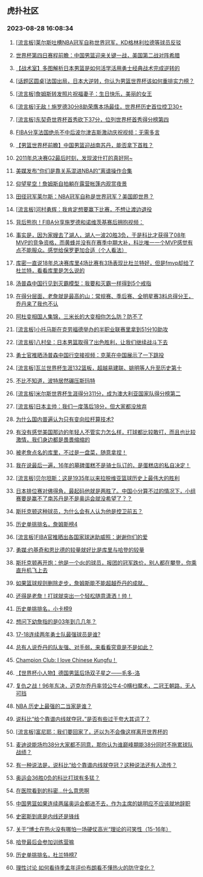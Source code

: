 ## 虎扑社区 
### 2023-08-28 16:08:34

1. [[流言板]莱尔斯吐槽NBA冠军自称世界冠军，KD格林利拉德等球员反驳](https://bbs.hupu.com/61866082.html)

2. [世界杯第四日赛程前瞻：中国男篮迎来关键一战，美国第二战对阵希腊](https://bbs.hupu.com/61865913.html)

3. [【战术室】多图解析日本男篮是如何活学活用勇士经典战术完成逆转的](https://bbs.hupu.com/61865910.html)

4. [[话题区圆桌]法国出局，日本大逆转，你认为男篮世界杯该如何重排实力榜？](https://bbs.hupu.com/61866953.html)

5. [[流言板]詹姆斯转发照片祝福妻子：生日快乐，美丽的女王](https://bbs.hupu.com/61865496.html)

6. [[流言板]无敌！施罗德30分8助荣膺本场最佳，世界杯历史首位控卫30+](https://bbs.hupu.com/61865683.html)

7. [[流言板]东契奇世界杯首秀砍下37分，位列世界杯首秀得分榜第四](https://bbs.hupu.com/61865850.html)

8. [FIBA分享法国绝杀不中后波尔津吉斯激动庆祝视频：无需多言](https://bbs.hupu.com/61868321.html)

9. [【男篮世界杯前瞻】中国男篮迎战南苏丹，能否拿下首胜？](https://bbs.hupu.com/61866221.html)

10. [2011年总决赛G2最后时刻，发现波什打的真好阿~](https://bbs.hupu.com/61865419.html)

11. [美媒发布“你们是靠关系混进NBA的”离谱操作合集](https://bbs.hupu.com/61864097.html)

12. [仰望星空！詹姆斯自拍躺在露营帐篷内观赏夜景](https://bbs.hupu.com/61866975.html)

13. [田径冠军莱尔斯：NBA冠军自称是世界冠军？美国即世界？](https://bbs.hupu.com/61865826.html)

14. [[流言板]河村勇辉：我肯定想要赢下比赛，不想让渡边退役](https://bbs.hupu.com/61864217.html)

15. [背后熊抱！FIBA分享施罗德和诺维茨基赛后拥抱视频：](https://bbs.hupu.com/61866408.html)

16. [事实是，因为家嫂去了湖人，湖人一波20胜3负，于是科比才获得了08年MVP的竞争资格，而黄蜂并没有在赛季中期大补，科比唯一一个MVP感觉有点不能服众。感觉给保罗更加合适（个人看法）](https://bbs.hupu.com/61867425.html)

17. [库密一直说18年总决赛库里4场比赛有3场表现比杜兰特好，但是fmvp却给了杜兰特，看看库里是怎么说的](https://bbs.hupu.com/61868143.html)

18. [汤普森中国行见到灭霸模型：我要和灭霸一样得到5个戒指](https://bbs.hupu.com/61868971.html)

19. [在得分层面，老詹就是最高的山：常规赛、季后赛、全明星赛3料总得分王，乔丹来了我也不认](https://bbs.hupu.com/61866761.html)

20. [阿杜变相国人集锦，三米长的大变相你怎么防？防不了](https://bbs.hupu.com/61865111.html)

21. [[流言板]小托马斯在克劳福德举办的半职业联赛里拿到51分10助攻](https://bbs.hupu.com/61865415.html)

22. [[流言板]八村垒：日本男篮取得了出色胜利，让我们继续战斗下去](https://bbs.hupu.com/61864482.html)

23. [勇士官推晒汤普森中国行空接视频：克莱在中国展示了一下跳投](https://bbs.hupu.com/61868833.html)

24. [[流言板]瓦兰世界杯生涯132篮板，超越易建联、姚明等人升至历史第十](https://bbs.hupu.com/61865490.html)

25. [不比不知道，波特居然碾压斯玛特](https://bbs.hupu.com/61865193.html)

26. [[流言板]米尔斯世界杯生涯得分311分，成为澳大利亚国家队得分榜第二](https://bbs.hupu.com/61865021.html)

27. [[流言板]日本主帅：我们一度落后18分，但大家都没放弃](https://bbs.hupu.com/61864315.html)

28. [为什么国内普遍认为只有变向拉杆算技术?](https://bbs.hupu.com/61865706.html)

29. [有没有感觉美国那边的年轻人不管实力怎么样，打球都比较敢打，而且也比较激情，我们身边都是畏畏缩缩的](https://bbs.hupu.com/61865505.html)

30. [被老詹点名的库里，不过是一盘菜，随意拿捏！](https://bbs.hupu.com/61868849.html)

31. [我在说最后一遍，16年的墓碑蛋糕不是骑士队订的，是蛋糕店的私自决定！](https://bbs.hupu.com/61864460.html)

32. [[流言板]贝尔坦斯：这是1935年以来拉脱维亚篮球历史上最伟大的胜利](https://bbs.hupu.com/61862122.html)

33. [日本排位赛对佛得角，最起码他就是两胜了。中国小分算不过的情况下，小组赛要是赢不了南苏丹是不是奥运会就没希望了？？](https://bbs.hupu.com/61865061.html)

34. [斯托克顿这种球员，为什么会有人认为他是控卫前五？](https://bbs.hupu.com/61868469.html)

35. [历史单挑排名，詹姆斯榜4](https://bbs.hupu.com/61867891.html)

36. [[流言板]FIBA官推晒出各国家球迷助威照：谢谢你们的爱️](https://bbs.hupu.com/61866576.html)

37. [勇媒:约基奇和恩比德的较量就好比是库里与哈登的较量](https://bbs.hupu.com/61867547.html)

38. [斯托克顿再开炮：他是一个dc的球员，报团的冠军跌价，别人都在攀登，你乘直升机飞上去](https://bbs.hupu.com/61867226.html)

39. [如果篮球规则删除走步，詹姆斯能不能超越乔丹的成就。](https://bbs.hupu.com/61868543.html)

40. [还得是老詹！打球就突出一个轻松随意潇洒！帅！](https://bbs.hupu.com/61868784.html)

41. [历史单挑排名，小卡榜9](https://bbs.hupu.com/61867903.html)

42. [想问下幼詹指的是03年到几几年？](https://bbs.hupu.com/61868010.html)

43. [17-18连续两年勇士队最强球员是谁?](https://bbs.hupu.com/61867275.html)

44. [总有人说乔丹的队友强、对手弱，来看看究竟是不是如此？](https://bbs.hupu.com/61867755.html)

45. [Champion Club: I love Chinese Kungfu！](https://bbs.hupu.com/61861332.html)

46. [【世界杯小人物】德国男篮后场双子星之——毛多-洛](https://bbs.hupu.com/61863938.html)

47. [复仇之战！96年东决，迈克尔乔丹率领公牛4-0横扫魔术，二冠王朝路，无人可挡](https://bbs.hupu.com/61865604.html)

48. [NBA 历史上最强的二当家是谁？](https://bbs.hupu.com/61868819.html)

49. [说科比“给个靠谱内线就夺冠，”是否有些过于夸大其词了？](https://bbs.hupu.com/61863914.html)

50. [[流言板]富尼耶：我们要回家了，还以为不会像这样离开世界杯的](https://bbs.hupu.com/61865045.html)

51. [麦迪说能场均38分大家都不同意，那你认为谁巅峰期能38分同时不拖累球队战绩？](https://bbs.hupu.com/61867718.html)

52. [有一种说法是，说科比“给个靠谱内线就夺冠？这种说法还有人流传？](https://bbs.hupu.com/61865215.html)

53. [奥运会36胜0负的科比打球有多猛？](https://bbs.hupu.com/61868842.html)

54. [在医院看到的科密…什么意思啊](https://bbs.hupu.com/61867529.html)

55. [中国男篮如果连续两届奥运会都进不去，作为主席的姚明应不应该就地辞职](https://bbs.hupu.com/61867787.html)

56. [史密斯到底是内线还是锋线](https://bbs.hupu.com/61868148.html)

57. [关于“博士在热火没有哪怕一场硬仗高光“理论的可笑性（15-16年）](https://bbs.hupu.com/61868474.html)

58. [哈登最后会参加训练营嘛](https://bbs.hupu.com/61868414.html)

59. [历史单挑排名，杜兰特榜7](https://bbs.hupu.com/61867909.html)

60. [理性讨论 如何看待季孟年评价布朗看不懂热火的防守变化？](https://bbs.hupu.com/61867723.html)

